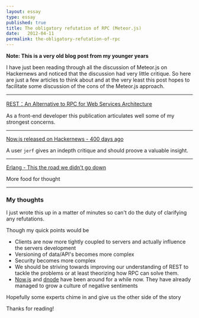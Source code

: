 ```yaml
---
layout: essay
type: essay
published: true
title: The obligatory refutation of RPC (Meteor.js)
date:   2012-04-11
permalink: the-obligatory-refutation-of-rpc
---
```


**Note: This is a very old blog post from my younger years**


I have just been reading through all the discussion of Meteor.js on Hackernews and noticed that the discussion had very little critique.   So here are just a few articles to think about and at the very least this post hopes to facilitate some discussion of the cons of the Meteor.js approach.

----

[REST：An Alternative to RPC for Web Services Architecture](https://docs.google.com/viewer?a=v&q=cache:LylgA_fL8q4J:web.uvic.ca/~erikj/seng422/resources/rest_paper.pdf+&hl=en&pid=bl&srcid=ADGEESjYHfPLfpUiFhk4xLz6u9tSLXyTtcs6RVvV9ZdSqcNFjPNZ6iKmU5N7Ij0kYphZXmEqAL0VvVYGE9kT14vn7SveDWswWyL71LXn2neko4XEiM5PKaV_ZP5pH2kksIpaPgtcTgmA&sig=AHIEtbSBz804J-e96OlGr7I-LyV4ZDiLBQ&pli=1)

As a front-end developer this publication articulates well some of my strongest concerns.

----

[Now.js released on Hackernews - 400 days ago](http://news.ycombinator.com/item?id=2316005)

A user `jerf` gives an indepth critique and should proove a valuable insight.

----

[Erlang - This the road we didn't go down](http://armstrongonsoftware.blogspot.com.au/2008/05/road-we-didnt-go-down.html)

More food for thought

----

### My thoughts

I just wrote this up in a matter of minutes so can't do the duty of clarifying any refutations.

Though my quick points would be

* Clients are now more tightly coupled to servers and actually influence the servers development
* Versioning of data/API's becomes more complex
* Security becomes more complex
* We should be striving towards improving our understanding of REST to tackle the problems or at least theorizing how RPC can solve them.
* [Now.js](http://nowjs.com/) and [dnode](https://github.com/substack/dnode) have been around for a while now.  They have already managed to grow a culture of negative sentiments

Hopefully some experts chime in and give us the other side of the story

Thanks for reading!
